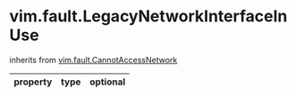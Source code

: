 vim.fault.LegacyNetworkInterfaceInUse
=====================================
inherits from [vim.fault.CannotAccessNetwork](docs/vim.fault.CannotAccessNetwork.md)

| property | type | optional |
|:---------|:-----|:---------|
